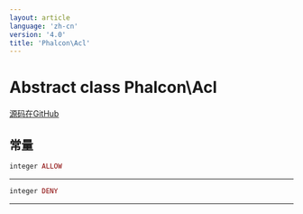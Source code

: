 ```yaml
---
layout: article
language: 'zh-cn'
version: '4.0'
title: 'Phalcon\Acl'
---
```

# Abstract class **Phalcon\Acl**

<a href="https://github.com/phalcon/cphalcon/tree/v4.0.0/phalcon/acl.zep" class="btn btn-default btn-sm">源码在GitHub</a>

## 常量

```php
integer ALLOW
```

* * *

```php
integer DENY
```

* * *